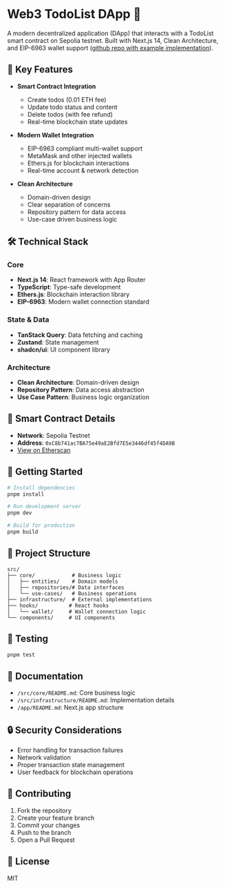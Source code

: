 
# Web3 TodoList DApp 📝

A modern decentralized application (DApp) that interacts with a TodoList smart contract on Sepolia testnet. Built with Next.js 14, Clean Architecture, and EIP-6963 wallet support ([github repo with example implementation](https://github.com/WalletConnect/EIP6963)).

## 🌟 Key Features

- **Smart Contract Integration**
  - Create todos (0.01 ETH fee)
  - Update todo status and content
  - Delete todos (with fee refund)
  - Real-time blockchain state updates

- **Modern Wallet Integration**
  - EIP-6963 compliant multi-wallet support
  - MetaMask and other injected wallets
  - Ethers.js for blockchain interactions
  - Real-time account & network detection

- **Clean Architecture**
  - Domain-driven design
  - Clear separation of concerns
  - Repository pattern for data access
  - Use-case driven business logic

## 🛠 Technical Stack

### Core
- **Next.js 14**: React framework with App Router
- **TypeScript**: Type-safe development
- **Ethers.js**: Blockchain interaction library
- **EIP-6963**: Modern wallet connection standard

### State & Data
- **TanStack Query**: Data fetching and caching
- **Zustand**: State management
- **shadcn/ui**: UI component library

### Architecture
- **Clean Architecture**: Domain-driven design
- **Repository Pattern**: Data access abstraction
- **Use Case Pattern**: Business logic organization

## 🔗 Smart Contract Details

- **Network**: Sepolia Testnet
- **Address**: `0xC8b741ac7BA75e49aE2Bfd7E5e3446df45f4DA9B`
- [View on Etherscan](https://sepolia.etherscan.io/address/0xC8b741ac7BA75e49aE2Bfd7E5e3446df45f4DA9B#code)

## 🚀 Getting Started

```bash
# Install dependencies
pnpm install

# Run development server
pnpm dev

# Build for production
pnpm build
```

## 📁 Project Structure

```
src/
├── core/            # Business logic
│   ├── entities/    # Domain models
│   ├── repositories/# Data interfaces
│   └── use-cases/   # Business operations
├── infrastructure/  # External implementations
├── hooks/          # React hooks
│   └── wallet/     # Wallet connection logic
└── components/     # UI components
```

## 🧪 Testing

```bash
pnpm test
```

## 📘 Documentation

- `/src/core/README.md`: Core business logic
- `/src/infrastructure/README.md`: Implementation details
- `/app/README.md`: Next.js app structure

## 🔒 Security Considerations

- Error handling for transaction failures
- Network validation
- Proper transaction state management
- User feedback for blockchain operations

## 🤝 Contributing

1. Fork the repository
2. Create your feature branch
3. Commit your changes
4. Push to the branch
5. Open a Pull Request

## 📄 License

MIT
